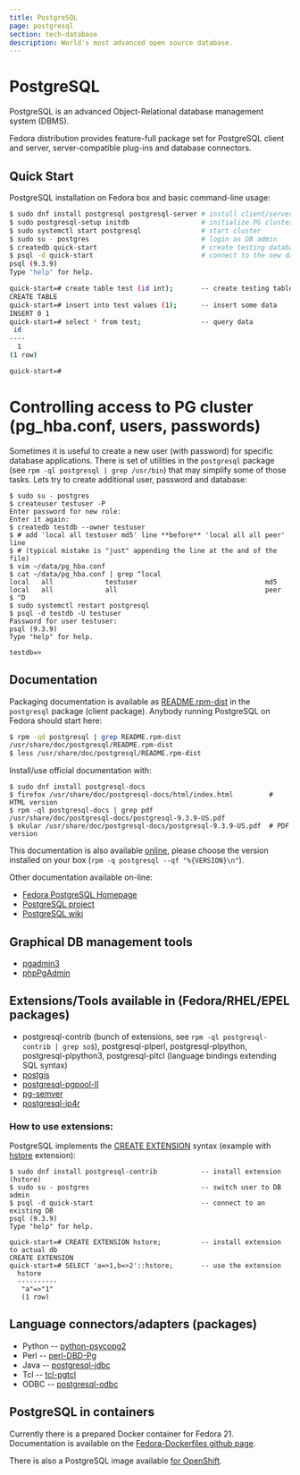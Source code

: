 ```yaml
---
title: PostgreSQL
page: postgresql
section: tech-database
description: World's most advanced open source database.
---
```


<!--
TODOs
- mention somehow
  - database role == PostgreSQL
  - open postgresql monitoring (OPM)
- README.rpm-dist export to MD
- quickstart
  - python/perl/c/c++
-->

# PostgreSQL

PostgreSQL is an advanced Object-Relational database management system (DBMS).

Fedora distribution provides feature-full package set for PostgreSQL client and
server, server-compatible plug-ins and database connectors.

## Quick Start

PostgreSQL installation on Fedora box and basic command-line usage:

```bash
$ sudo dnf install postgresql postgresql-server # install client/server
$ sudo postgresql-setup initdb                  # initialize PG cluster
$ sudo systemctl start postgresql               # start cluster
$ sudo su - postgres                            # login as DB admin
$ createdb quick-start                          # create testing database
$ psql -d quick-start                           # connect to the new database
psql (9.3.9)
Type "help" for help.

quick-start=# create table test (id int);       -- create testing table
CREATE TABLE
quick-start=# insert into test values (1);      -- insert some data
INSERT 0 1
quick-start=# select * from test;               -- query data
 id
----
  1
(1 row)

quick-start=#
```

# Controlling access to PG cluster (pg_hba.conf, users, passwords)

Sometimes it is useful to create a new user (with password) for specific database
applications.  There is set of utilities in the `postgresql` package (see
`rpm -ql postgresql | grep /usr/bin`) that may simplify some of those tasks.  Lets try to
create additional user, password and database:

```
$ sudo su - postgres
$ createuser testuser -P
Enter password for new role:
Enter it again:
$ createdb testdb --owner testuser
$ # add 'local all testuser md5' line **before** 'local all all peer' line
$ # (typical mistake is "just" appending the line at the and of the file)
$ vim ~/data/pg_hba.conf
$ cat ~/data/pg_hba.conf | grep ^local
local   all             testuser                                md5
local   all             all                                     peer
$ ^D
$ sudo systemctl restart postgresql
$ psql -d testdb -U testuser
Password for user testuser:
psql (9.3.9)
Type "help" for help.

testdb=>
```

## Documentation

Packaging documentation is available as [README.rpm-dist](postgresql-in-rpms.html) in the `postgresql` package (client package).  Anybody running PostgreSQL on Fedora should start here:

```bash
$ rpm -qd postgresql | grep README.rpm-dist
/usr/share/doc/postgresql/README.rpm-dist
$ less /usr/share/doc/postgresql/README.rpm-dist
```

Install/use official documentation with:

```
$ sudo dnf install postgresql-docs
$ firefox /usr/share/doc/postgresql-docs/html/index.html         # HTML version
$ rpm -ql postgresql-docs | grep pdf
/usr/share/doc/postgresql-docs/postgresql-9.3.9-US.pdf
$ okular /usr/share/doc/postgresql-docs/postgresql-9.3.9-US.pdf  # PDF version
```

This documentation is also available [online](http://www.postgresql.org/docs/),
please choose the version installed on your box
(`rpm -q postgresql --qf "%{VERSION}\n"`).

Other documentation available on-line:

* [Fedora PostgreSQL Homepage](https://fedoraproject.org/wiki/PostgreSQL)
* [PostgreSQL project](http://www.postgresql.org/about/)
* [PostgreSQL wiki](https://wiki.postgresql.org/wiki/Main_Page)


## Graphical DB management tools

* [pgadmin3](https://admin.fedoraproject.org/pkgdb/packages/pgadmin3)
* [phpPgAdmin](https://admin.fedoraproject.org/pkgdb/packages/phpPgAdmin)

## Extensions/Tools available in (Fedora/RHEL/EPEL packages)

* postgresql-contrib (bunch of extensions, see
  `rpm -ql postgresql-contrib | grep so$`), postgresql-plperl,
  postgresql-plpython, postgresql-plpython3, postgresql-pltcl (language bindings
  extending SQL syntax)
* [postgis](https://admin.fedoraproject.org/pkgdb/packages/postgis)
* [postgresql-pgpool-II](https://admin.fedoraproject.org/pkgdb/packages/postgresql-pgpool-II)
* [pg-semver](https://admin.fedoraproject.org/pkgdb/packages/pg-semver)
* [postgresql-ip4r](https://admin.fedoraproject.org/pkgdb/packages/postgresql-ip4r)

### How to use extensions:

PostgreSQL implements the [CREATE
EXTENSION](http://www.postgresql.org/docs/9.4/static/sql-createextension.html)
syntax (example with
[hstore](http://www.postgresql.org/docs/9.4/static/hstore.html) extension):

```
$ sudo dnf install postgresql-contrib           -- install extension (hstore)
$ sudo su - postgres                            -- switch user to DB admin
$ psql -d quick-start                           -- connect to an existing DB
psql (9.3.9)
Type "help" for help.

quick-start=# CREATE EXTENSION hstore;          -- install extension to actual db
CREATE EXTENSION
quick-start=# SELECT 'a=>1,b=>2'::hstore;       -- use the extension
  hstore
  ----------
   "a"=>"1"
   (1 row)
```

## Language connectors/adapters (packages)

* Python -- [python-psycopg2](https://admin.fedoraproject.org/pkgdb/packages/python-psycopg2)
* Perl -- [perl-DBD-Pg](https://admin.fedoraproject.org/pkgdb/packages/perl-DBD-Pg)
* Java -- [postgresql-jdbc](https://admin.fedoraproject.org/pkgdb/packages/postgresql-jdbc)
* Tcl -- [tcl-pgtcl](https://admin.fedoraproject.org/pkgdb/packages/tcl-pgtcl)
* ODBC -- [postgresql-odbc](https://admin.fedoraproject.org/pkgdb/packages/postgresql-odbc)

## PostgreSQL in containers

Currently there is a prepared Docker container for Fedora 21.  Documentation
is available on the [Fedora-Dockerfiles github
page](https://github.com/fedora-cloud/Fedora-Dockerfiles/tree/master/postgresql).

There is also a PostgreSQL image available
[for OpenShift](https://github.com/openshift/postgresql).
